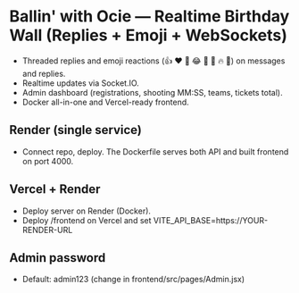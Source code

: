 # Ballin' with Ocie — Realtime Birthday Wall (Replies + Emoji + WebSockets)
- Threaded replies and emoji reactions (👍 ❤️ 🎉 😂 🙌 👏 🔥 🥳) on messages and replies.
- Realtime updates via Socket.IO.
- Admin dashboard (registrations, shooting MM:SS, teams, tickets total).
- Docker all-in-one and Vercel-ready frontend.

## Render (single service)
- Connect repo, deploy. The Dockerfile serves both API and built frontend on port 4000.

## Vercel + Render
- Deploy server on Render (Docker).
- Deploy /frontend on Vercel and set VITE_API_BASE=https://YOUR-RENDER-URL

## Admin password
- Default: admin123 (change in frontend/src/pages/Admin.jsx)
